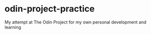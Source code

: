 # odin-project-practice

My attempt at The Odin Project for my own personal development and learning
